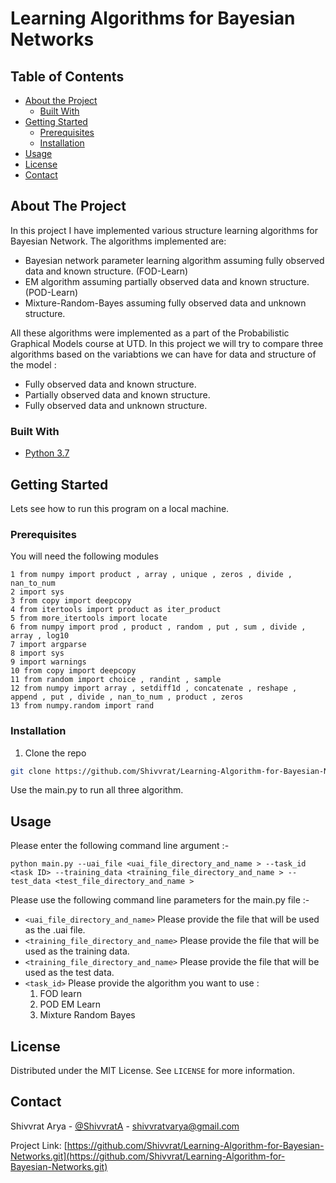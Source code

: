 # Learning Algorithms for Bayesian Networks


## Table of Contents

* [About the Project](#about-the-project)
  * [Built With](#built-with)
* [Getting Started](#getting-started)
  * [Prerequisites](#prerequisites)
  * [Installation](#installation)
* [Usage](#usage)
* [License](#license)
* [Contact](#contact)



<!-- ABOUT THE PROJECT -->
## About The Project
In this project I have implemented various structure learning algorithms for Bayesian Network. The algorithms implemented are:
 * Bayesian network parameter learning algorithm assuming fully observed data and known structure. (FOD-Learn)
 * EM algorithm assuming partially observed data and known structure. (POD-Learn)
 * Mixture-Random-Bayes assuming fully observed data and unknown structure.

All these algorithms were implemented as a part of the Probabilistic Graphical Models course at UTD. In this project we will try to compare three algorithms based on the variabtions we can have for data and structure of the model :
 - Fully observed data and known structure. 
 - Partially observed data and known structure. 
 - Fully observed data and unknown structure.


### Built With

* [Python 3.7](https://www.python.org/downloads/release/python-370/)


## Getting Started

Lets see how to run this program on a local machine.

### Prerequisites

You will need the following modules 
```
1 from numpy import product , array , unique , zeros , divide , nan_to_num
2 import sys 
3 from copy import deepcopy
4 from itertools import product as iter_product 
5 from more_itertools import locate
6 from numpy import prod , product , random , put , sum , divide , array , log10 
7 import argparse 
8 import sys
9 import warnings 
10 from copy import deepcopy
11 from random import choice , randint , sample 
12 from numpy import array , setdiff1d , concatenate , reshape , append , put , divide , nan_to_num , product , zeros
13 from numpy.random import rand
```
### Installation

1. Clone the repo
```sh
git clone https://github.com/Shivvrat/Learning-Algorithm-for-Bayesian-Networks.git
```
Use the main.py to run all three algorithm.


<!-- USAGE EXAMPLES -->
## Usage
Please enter the following command line argument :-
```
python main.py --uai_file <uai_file_directory_and_name > --task_id <task ID> --training_data <training_file_directory_and_name > --test_data <test_file_directory_and_name >
```
Please use the following command line parameters for the main.py file :-
* ```<uai_file_directory_and_name>``` 
Please provide the file that will be used as the .uai file.
* ```<training_file_directory_and_name>``` 
Please provide the file that will be used as the training data.
* ```<training_file_directory_and_name>```
Please provide the file that will be used as the test data.
* ```<task_id>``` 
Please provide the algorithm you want to use :
    1. FOD learn
    2. POD EM Learn     
    3. Mixture Random Bayes


<!-- LICENSE -->
## License

Distributed under the MIT License. See `LICENSE` for more information.



<!-- CONTACT -->
## Contact

Shivvrat Arya - [@ShivvratA](https://twitter.com/ShivvratA) - shivvratvarya@gmail.com

Project Link: [https://github.com/Shivvrat/Learning-Algorithm-for-Bayesian-Networks.git](https://github.com/Shivvrat/Learning-Algorithm-for-Bayesian-Networks.git)
